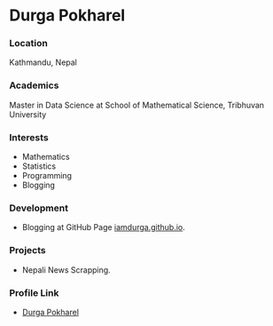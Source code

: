 # Durga Pokharel
### Location
Kathmandu, Nepal

### Academics
Master in Data Science at School of Mathematical Science, Tribhuvan University

### Interests
- Mathematics
- Statistics
- Programming
- Blogging

### Development
- Blogging at GitHub Page [iamdurga.github.io](https://iamdurga.github.io).

### Projects
- Nepali News Scrapping.

### Profile Link
- [Durga Pokharel](https://github.com/iamdurga)
